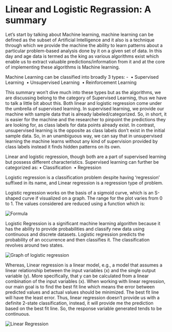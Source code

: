 # Linear and Logistic Regrassion: A summary
Let’s start by talking about Machine learning, machine learning can be defined as the subset of Artificial Intelligence and it also is a technique through which we provide the machine the ability to learn patterns about a particular problem-based analysis done by it on a given set of data. In this day and age data is termed as the king as various algorithms exist which enable us to extract valuable predictions/information from it and at the core of implementing these algorithms is Machine learning. 

Machine Learning can be classified into broadly 3 types: - 
    • Supervised Learning 
    • Unsupervised Learning 
    • Reinforcement Learning 

This summary won’t dive much into these types but as the algorithms, we are discussing belong to the category of Supervised Learning, thus we have to talk a little bit about this. Both linear and logistic regression come under the umbrella of supervised learning. In supervised learning, we provide our machine with sample data that is already labeled/categorized. So, in short, it is easier for the machine and the researcher to pinpoint the predictions they are looking for, as class labels for data points already exist. In contrast, unsupervised learning is the opposite as class labels don’t exist in the initial sample data. So, in an unambiguous way, we can say that in unsupervised learning the machine learns without any kind of supervision provided by class labels instead it finds hidden patterns on its own.

Linear and logistic regression, though both are a part of supervised learning but possess different characteristics. Supervised learning can further be categorized as:
    • Classification 
    • Regression 

Logistic regression is a classification problem despite having ‘regression’ suffixed in its name, and Linear regression is a regression type of problem. 

Logistic regression works on the basis of a sigmoid curve, which is an S-shaped curve if visualized on a graph. The range for the plot varies from 0 to 1. The values considered are reduced using a function which is:

![Formula](/home/saksham/ff.png "Formula")

Logistic Regression is a significant machine learning algorithm because it has the ability to provide probabilities and classify new data using continuous and discrete datasets. Logistic regression predicts the probability of an occurrence and then classifies it. The classification revolves around two states. 

![Graph of logistic regression](/home/saksham/logistic.png "Logistic Regression")

Whereas, Linear regression is a linear model, e.g., a model that assumes a linear relationship between the input variables (x) and the single output variable (y). More specifically, that y can be calculated from a linear combination of the input variables (x). When working with linear regression, our main goal is to find the best fit line which means the error between predicted values and actual values should be minimized. The best fit line will have the least error. Thus, linear regression doesn’t provide us with a definite 2-state classification, instead, it will provide me the prediction based on the best fit line. So, the response variable generated tends to be continuous.

![Linear Regression](/h/home/saksham/LinearRegression.png "Linear Regression")